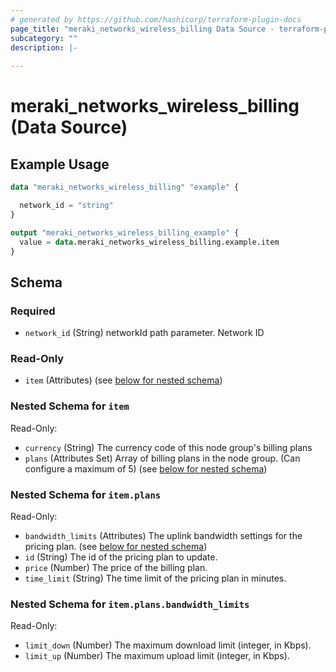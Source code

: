 ```yaml
---
# generated by https://github.com/hashicorp/terraform-plugin-docs
page_title: "meraki_networks_wireless_billing Data Source - terraform-provider-meraki"
subcategory: ""
description: |-
  
---
```


# meraki_networks_wireless_billing (Data Source)



## Example Usage

```terraform
data "meraki_networks_wireless_billing" "example" {

  network_id = "string"
}

output "meraki_networks_wireless_billing_example" {
  value = data.meraki_networks_wireless_billing.example.item
}
```

<!-- schema generated by tfplugindocs -->
## Schema

### Required

- `network_id` (String) networkId path parameter. Network ID

### Read-Only

- `item` (Attributes) (see [below for nested schema](#nestedatt--item))

<a id="nestedatt--item"></a>
### Nested Schema for `item`

Read-Only:

- `currency` (String) The currency code of this node group's billing plans
- `plans` (Attributes Set) Array of billing plans in the node group. (Can configure a maximum of 5) (see [below for nested schema](#nestedatt--item--plans))

<a id="nestedatt--item--plans"></a>
### Nested Schema for `item.plans`

Read-Only:

- `bandwidth_limits` (Attributes) The uplink bandwidth settings for the pricing plan. (see [below for nested schema](#nestedatt--item--plans--bandwidth_limits))
- `id` (String) The id of the pricing plan to update.
- `price` (Number) The price of the billing plan.
- `time_limit` (String) The time limit of the pricing plan in minutes.

<a id="nestedatt--item--plans--bandwidth_limits"></a>
### Nested Schema for `item.plans.bandwidth_limits`

Read-Only:

- `limit_down` (Number) The maximum download limit (integer, in Kbps).
- `limit_up` (Number) The maximum upload limit (integer, in Kbps).
